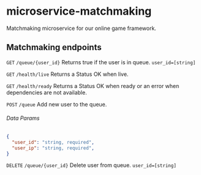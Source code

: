 # microservice-matchmaking
Matchmaking microservice for our online game framework.

## Matchmaking endpoints

`GET` `/queue/{user_id}` Returns true if the user is in queue. `user_id=[string]`

`GET` `/health/live` Returns a Status OK when live.

`GET` `/health/ready` Returns a Status OK when ready or an error when dependencies are not available.

`POST` `/queue` Add new user to the queue.

###### Data Params

```json
{
  "user_id": "string, required",
  "user_ip": "string, required",
}
```

`DELETE` `/queue/{user_id}` Delete user from queue.  `user_id=[string]`
